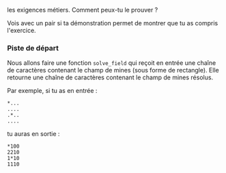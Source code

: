  les exigences métiers. Comment peux-tu le prouver ?

Vois avec un pair si ta démonstration permet de montrer que tu as compris l'exercice.

### Piste de départ
Nous allons faire une fonction `solve_field` qui reçoit en entrée une chaîne de caractères contenant le champ de mines (sous forme de rectangle). Elle retourne une chaîne de caractères contenant le champ de mines résolus.

Par exemple, si tu as en entrée  : 
```
*...
....
.*..
....
```

tu auras en sortie : 
```
*100
2210
1*10
1110
```
